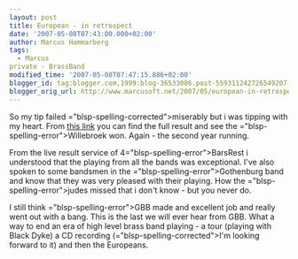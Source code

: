 ```yaml
---
layout: post
title: European - in retrospect
date: '2007-05-08T07:43:00.000+02:00'
author: Marcus Hammarberg
tags:
  - Marcus
private - BrassBand
modified_time: '2007-05-08T07:47:15.886+02:00'
blogger_id: tag:blogger.com,1999:blog-36533086.post-559311242726549207
blogger_orig_url: http://www.marcusoft.net/2007/05/european-in-retrospect.html
---
```


So my
tip failed <span>="blsp-spelling-corrected">miserably</span> but i was tipping with
my heart. From [this
link](http://www.4barsrest.com/news/detail.asp?id=5566) you can find the
full result and see the <span>="blsp-spelling-error">Willebroek</span> won. Again - the second
year running.

From the live result service of 4<span>="blsp-spelling-error">BarsRest</span> i understood that the
playing from all the bands was exceptional. I've also spoken to some
bandsmen in the <span>="blsp-spelling-error">Gothenburg</span> band and know that they
was very pleased with their playing. How the <span>="blsp-spelling-error">judes</span> missed that i don't know - but
you never do.

I still think <span>="blsp-spelling-error">GBB</span> made and excellent job and really
went out with a bang. This is the last we will ever hear from <span
id="SPELLING_ERROR_6" class="blsp-spelling-error">GBB</span>. What a way
to end an era of high level brass band playing - a tour (playing with
Black Dyke) a CD recording (<span>="blsp-spelling-corrected">I'm</span> looking forward to it) and
then the Europeans.
